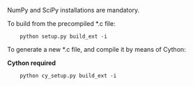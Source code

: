 NumPy and SciPy installations are mandatory.

To build from the precompiled *.c file:

```
    python setup.py build_ext -i
```

To generate a new *.c file, and compile it by means of Cython:

**Cython required**

```
    python cy_setup.py build_ext -i
```
